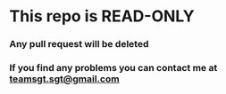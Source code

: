 # This repo is READ-ONLY
### Any pull request will be deleted
### If you find any problems you can contact me at [teamsgt.sgt@gmail.com](mailto:teamsgt.sgt@gmail.com)
